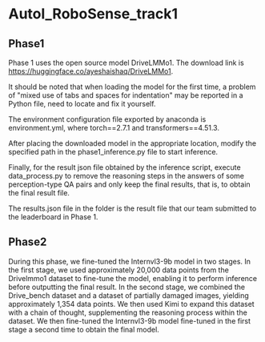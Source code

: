 # Autol_RoboSense_track1
## Phase1
Phase 1 uses the open source model DriveLMMo1.
The download link is https://huggingface.co/ayeshaishaq/DriveLMMo1.
  
It should be noted that when loading the model for the first time, a problem of "mixed use of tabs and spaces for indentation" may be reported in a Python file, need to locate and fix it yourself.  

The environment configuration file exported by anaconda is environment.yml, where torch==2.7.1 and transformers==4.51.3.

After placing the downloaded model in the appropriate location, modify the specified path in the phase1_inference.py file to start inference.  

Finally, for the result json file obtained by the inference script, execute data_process.py to remove the reasoning steps in the answers of some perception-type QA pairs and only keep the final results, that is, to obtain the final result file.  

The results.json file in the folder is the result file that our team submitted to the leaderboard in Phase 1.

## Phase2
During this phase, we fine-tuned the Internvl3-9b model in two stages. In the first stage, we used approximately 20,000 data points from the Drivelmmo1 dataset to fine-tune the model, enabling it to perform inference before outputting the final result. In the second stage, we combined the Drive_bench dataset and a dataset of partially damaged images, yielding approximately 1,354 data points. We then used Kimi to expand this dataset with a chain of thought, supplementing the reasoning process within the dataset. We then fine-tuned the Internvl3-9b model fine-tuned in the first stage a second time to obtain the final model.

